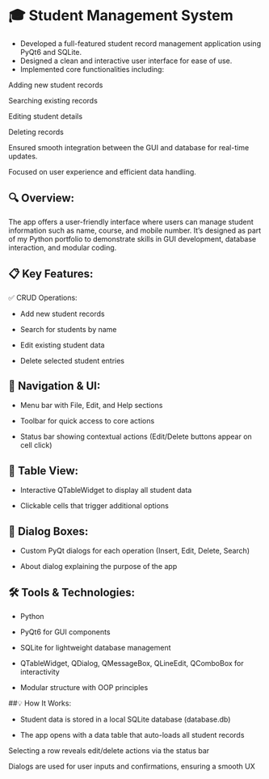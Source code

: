# 🎓 Student Management System
- Developed a full-featured student record management application using PyQt6 and SQLite.
- Designed a clean and interactive user interface for ease of use.
- Implemented core functionalities including:

Adding new student records

Searching existing records

Editing student details

Deleting records

Ensured smooth integration between the GUI and database for real-time updates.

Focused on user experience and efficient data handling.





## 🔍 Overview:
The app offers a user-friendly interface where users can manage student information such as name, course, and mobile number. It’s designed as part of my Python portfolio to demonstrate skills in GUI development, database interaction, and modular coding.

## 📋 Key Features:
✅ CRUD Operations:

- Add new student records

- Search for students by name

- Edit existing student data

- Delete selected student entries

## 🧭 Navigation & UI:

- Menu bar with File, Edit, and Help sections

- Toolbar for quick access to core actions

- Status bar showing contextual actions (Edit/Delete buttons appear on cell click)

## 📐 Table View:

- Interactive QTableWidget to display all student data

- Clickable cells that trigger additional options

## 🧠 Dialog Boxes:

- Custom PyQt dialogs for each operation (Insert, Edit, Delete, Search)

- About dialog explaining the purpose of the app

## 🛠️ Tools & Technologies:
- Python

- PyQt6 for GUI components

- SQLite for lightweight database management

- QTableWidget, QDialog, QMessageBox, QLineEdit, QComboBox for interactivity

- Modular structure with OOP principles

##💡 How It Works:
- Student data is stored in a local SQLite database (database.db)

- The app opens with a data table that auto-loads all student records

Selecting a row reveals edit/delete actions via the status bar

Dialogs are used for user inputs and confirmations, ensuring a smooth UX

